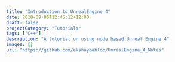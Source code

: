 ```yaml
---
title: "Introduction to UnrealEngine 4"
date: 2018-09-06T12:45:12+12:00
draft: false
projectCategory: "Tutorials"
tags: ["C++"]
description: "A tutorial on using node based Unreal Engine 4"
images: []
url: "https://github.com/akshaybabloo/UnrealEngine_4_Notes"
---
```

